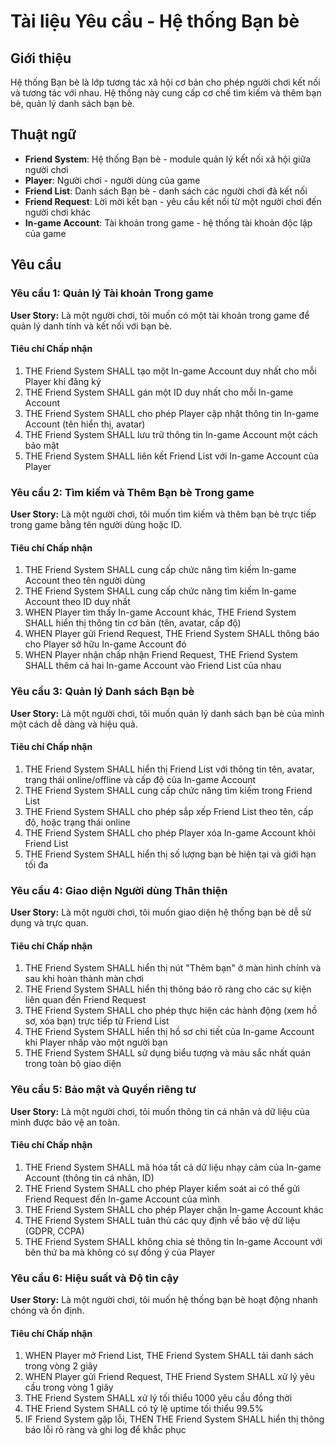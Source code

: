 # Tài liệu Yêu cầu - Hệ thống Bạn bè

## Giới thiệu

Hệ thống Bạn bè là lớp tương tác xã hội cơ bản cho phép người chơi kết nối và tương tác với nhau. Hệ thống này cung cấp cơ chế tìm kiếm và thêm bạn bè, quản lý danh sách bạn bè.

## Thuật ngữ

- **Friend System**: Hệ thống Bạn bè - module quản lý kết nối xã hội giữa người chơi
- **Player**: Người chơi - người dùng của game
- **Friend List**: Danh sách Bạn bè - danh sách các người chơi đã kết nối
- **Friend Request**: Lời mời kết bạn - yêu cầu kết nối từ một người chơi đến người chơi khác
- **In-game Account**: Tài khoản trong game - hệ thống tài khoản độc lập của game
## Yêu cầu

### Yêu cầu 1: Quản lý Tài khoản Trong game

**User Story:** Là một người chơi, tôi muốn có một tài khoản trong game để quản lý danh tính và kết nối với bạn bè.

#### Tiêu chí Chấp nhận

1. THE Friend System SHALL tạo một In-game Account duy nhất cho mỗi Player khi đăng ký
2. THE Friend System SHALL gán một ID duy nhất cho mỗi In-game Account
3. THE Friend System SHALL cho phép Player cập nhật thông tin In-game Account (tên hiển thị, avatar)
4. THE Friend System SHALL lưu trữ thông tin In-game Account một cách bảo mật
5. THE Friend System SHALL liên kết Friend List với In-game Account của Player

### Yêu cầu 2: Tìm kiếm và Thêm Bạn bè Trong game

**User Story:** Là một người chơi, tôi muốn tìm kiếm và thêm bạn bè trực tiếp trong game bằng tên người dùng hoặc ID.

#### Tiêu chí Chấp nhận

1. THE Friend System SHALL cung cấp chức năng tìm kiếm In-game Account theo tên người dùng
2. THE Friend System SHALL cung cấp chức năng tìm kiếm In-game Account theo ID duy nhất
3. WHEN Player tìm thấy In-game Account khác, THE Friend System SHALL hiển thị thông tin cơ bản (tên, avatar, cấp độ)
4. WHEN Player gửi Friend Request, THE Friend System SHALL thông báo cho Player sở hữu In-game Account đó
5. WHEN Player nhận chấp nhận Friend Request, THE Friend System SHALL thêm cả hai In-game Account vào Friend List của nhau

### Yêu cầu 3: Quản lý Danh sách Bạn bè

**User Story:** Là một người chơi, tôi muốn quản lý danh sách bạn bè của mình một cách dễ dàng và hiệu quả.

#### Tiêu chí Chấp nhận

1. THE Friend System SHALL hiển thị Friend List với thông tin tên, avatar, trạng thái online/offline và cấp độ của In-game Account
2. THE Friend System SHALL cung cấp chức năng tìm kiếm trong Friend List
3. THE Friend System SHALL cho phép sắp xếp Friend List theo tên, cấp độ, hoặc trạng thái online
4. THE Friend System SHALL cho phép Player xóa In-game Account khỏi Friend List
5. THE Friend System SHALL hiển thị số lượng bạn bè hiện tại và giới hạn tối đa

### Yêu cầu 4: Giao diện Người dùng Thân thiện

**User Story:** Là một người chơi, tôi muốn giao diện hệ thống bạn bè dễ sử dụng và trực quan.

#### Tiêu chí Chấp nhận

1. THE Friend System SHALL hiển thị nút "Thêm bạn" ở màn hình chính và sau khi hoàn thành màn chơi
2. THE Friend System SHALL hiển thị thông báo rõ ràng cho các sự kiện liên quan đến Friend Request
3. THE Friend System SHALL cho phép thực hiện các hành động (xem hồ sơ, xóa bạn) trực tiếp từ Friend List
4. THE Friend System SHALL hiển thị hồ sơ chi tiết của In-game Account khi Player nhấp vào một người bạn
5. THE Friend System SHALL sử dụng biểu tượng và màu sắc nhất quán trong toàn bộ giao diện

### Yêu cầu 5: Bảo mật và Quyền riêng tư

**User Story:** Là một người chơi, tôi muốn thông tin cá nhân và dữ liệu của mình được bảo vệ an toàn.

#### Tiêu chí Chấp nhận

1. THE Friend System SHALL mã hóa tất cả dữ liệu nhạy cảm của In-game Account (thông tin cá nhân, ID)
2. THE Friend System SHALL cho phép Player kiểm soát ai có thể gửi Friend Request đến In-game Account của mình
3. THE Friend System SHALL cho phép Player chặn In-game Account khác
4. THE Friend System SHALL tuân thủ các quy định về bảo vệ dữ liệu (GDPR, CCPA)
5. THE Friend System SHALL không chia sẻ thông tin In-game Account với bên thứ ba mà không có sự đồng ý của Player

### Yêu cầu 6: Hiệu suất và Độ tin cậy

**User Story:** Là một người chơi, tôi muốn hệ thống bạn bè hoạt động nhanh chóng và ổn định.

#### Tiêu chí Chấp nhận

1. WHEN Player mở Friend List, THE Friend System SHALL tải danh sách trong vòng 2 giây
2. WHEN Player gửi Friend Request, THE Friend System SHALL xử lý yêu cầu trong vòng 1 giây
3. THE Friend System SHALL xử lý tối thiểu 1000 yêu cầu đồng thời
4. THE Friend System SHALL có tỷ lệ uptime tối thiểu 99.5%
5. IF Friend System gặp lỗi, THEN THE Friend System SHALL hiển thị thông báo lỗi rõ ràng và ghi log để khắc phục


